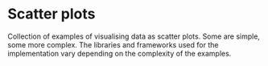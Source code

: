# Scatter plots

Collection of examples of visualising data as scatter plots. Some are simple, some more complex. The libraries and frameworks used for the implementation vary depending on the complexity of the examples.
